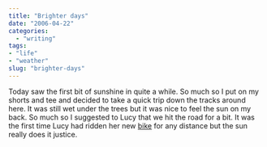 ```yaml
---
title: "Brighter days"
date: "2006-04-22"
categories:
  - "writing"
tags:
- "life"
- "weather"
slug: "brighter-days"
---
```


Today saw the first bit of sunshine in quite a while. So much so I put on my shorts and tee and decided to take a quick trip down the tracks around here. It was still wet under the trees but it was nice to feel the sun on my back. So much so I suggested to Lucy that we hit the road for a bit. It was the first time Lucy had ridden her new [bike](https://static.flickr.com/49/132962468_4e607a47aa_b.jpg) for any distance but the sun really does it justice.
